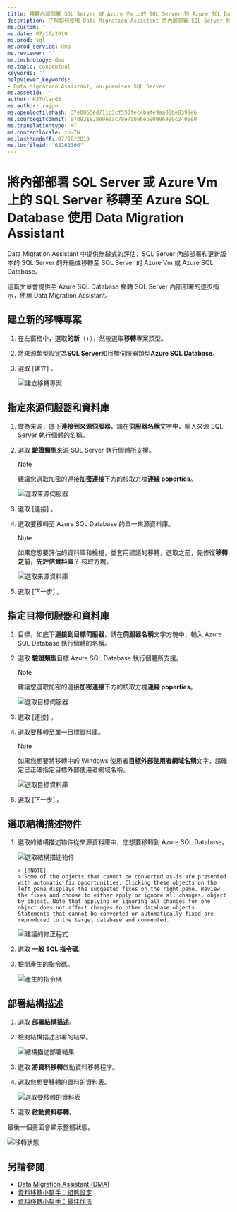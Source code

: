 ```yaml
---
title: 移轉內部部署 SQL Server 或 Azure Vm 上的 SQL Server 到 Azure SQL Database 使用 Data Migration Assistant |Microsoft Docs
description: 了解如何使用 Data Migration Assistant 將內部部署 SQL Server 移轉至 Azure SQL Database
ms.custom: ''
ms.date: 07/15/2019
ms.prod: sql
ms.prod_service: dma
ms.reviewer: ''
ms.technology: dma
ms.topic: conceptual
keywords: ''
helpviewer_keywords:
- Data Migration Assistant, on-premises SQL Server
ms.assetid: ''
author: HJToland3
ms.author: rajpo
ms.openlocfilehash: 37e0065ed711c3cf550fec4bafe9aa08be8398e6
ms.sourcegitcommit: e7d921828e9eeac78e7ab96eb90996990c2405e9
ms.translationtype: MT
ms.contentlocale: zh-TW
ms.lasthandoff: 07/16/2019
ms.locfileid: "68262306"
---
```

# <a name="migrate-on-premises-sql-server-or-sql-server-on-azure-vms-to-azure-sql-database-using-the-data-migration-assistant"></a>將內部部署 SQL Server 或 Azure Vm 上的 SQL Server 移轉至 Azure SQL Database 使用 Data Migration Assistant

Data Migration Assistant 中提供無縫式的評估，SQL Server 內部部署和更新版本的 SQL Server 的升級或移轉至 SQL Server 的 Azure Vm 或 Azure SQL Database。

這篇文章會提供至 Azure SQL Database 移轉 SQL Server 內部部署的逐步指示，使用 Data Migration Assistant。

## <a name="create-a-new-migration-project"></a>建立新的移轉專案

1. 在左窗格中，選取**的新**（+），然後選取**移轉**專案類型。

2. 將來源類型設定為**SQL Server**和目標伺服器類型**Azure SQL Database**。

3. 選取 [建立]  。

   ![建立移轉專案](../dma/media/NewCreate1.png)

## <a name="specify-the-source-server-and-database"></a>指定來源伺服器和資料庫

1. 做為來源，底下**連接到來源伺服器**，請在**伺服器名稱**文字中，輸入來源 SQL Server 執行個體的名稱。

2. 選取 **驗證類型**來源 SQL Server 執行個體所支援。

   > [!NOTE]
   > 建議您選取加密的連接**加密連接**下方的核取方塊**連線 poperties**。

    ![選取來源伺服器](../dma/media/select-source-server.png)

3. 選取 [連接]  。

4. 選取要移轉至 Azure SQL Database 的單一來源資料庫。

   > [!NOTE]
   > 如果您想要評估的資料庫和檢視，並套用建議的移轉，選取之前，先修復**移轉之前，先評估資料庫？** 核取方塊。

    ![選取來源資料庫](../dma/media/select-source-database.png)

5. 選取 [下一步]  。

## <a name="specify-the-target-server-and-database"></a>指定目標伺服器和資料庫

1. 目標，如底下**連接到目標伺服器**，請在**伺服器名稱**文字方塊中，輸入 Azure SQL Database 執行個體的名稱。 

2. 選取 **驗證類型**目標 Azure SQL Database 執行個體所支援。

   > [!NOTE]
   > 建議您選取加密的連接**加密連接**下方的核取方塊**連線 poperties**。

     ![選取目標伺服器](../dma/media/select-target-server.png)

3. 選取 [連接]  。

4. 選取要移轉至單一目標資料庫。

   > [!NOTE]
   > 如果您想要將移轉中的 Windows 使用者**目標外部使用者網域名稱**文字，請確定已正確指定目標外部使用者網域名稱。

    ![選取目標資料庫](../dma/media/select-target-database.png)

5. 選取 [下一步]  。

## <a name="select-schema-objects"></a>選取結構描述物件

1. 選取的結構描述物件從來源資料庫中，您想要移轉到 Azure SQL Database。

    ![選取結構描述物件](../dma/media/select-schema-objects.png)

       > [!NOTE]
       > Some of the objects that cannot be converted as-is are presented with automatic fix opportunities. Clicking these objects on the left pane displays the suggested fixes on the right pane. Review the fixes and choose to either apply or ignore all changes, object by object. Note that applying or ignoring all changes for one object does not affect changes to other database objects. Statements that cannot be converted or automatically fixed are reproduced to the target database and commented.

    ![建議的修正程式](../dma/media/suggested-fix.png)

2. 選取 **一般 SQL 指令碼**。

3. 檢閱產生的指令碼。

    ![產生的指令碼](../dma/media/generated-script.png)

## <a name="deploy-schema"></a>部署結構描述

1. 選取 **部署結構描述**。

2. 檢閱結構描述部署的結果。

    ![結構描述部署結果](../dma/media/schema-deployment-results.png)

3. 選取 **將資料移轉**啟動資料移轉程序。

4. 選取您想要移轉的資料的資料表。

    ![選取要移轉的資料表](../dma/media/select-tables-to-migrate.png) 

5. 選取 **啟動資料移轉**。

最後一個畫面會顯示整體狀態。

   ![移轉狀態](../dma/media/migration-status.png) 

## <a name="see-also"></a>另請參閱

* [Data Migration Assistant (DMA)](../dma/dma-overview.md)
* [資料移轉小幫手：組態設定](../dma/dma-configurationsettings.md)
* [資料移轉小幫手：最佳作法](../dma/dma-bestpractices.md)

